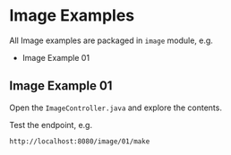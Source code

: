 # Image Examples

All Image examples are packaged in `image` module, e.g.
* Image Example 01

## Image Example 01

Open the `ImageController.java` and explore the contents.

Test the endpoint, e.g.
```
http://localhost:8080/image/01/make
```

